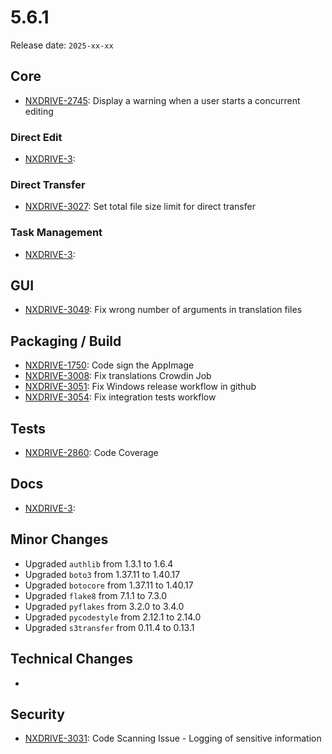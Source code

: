 # 5.6.1

Release date: `2025-xx-xx`

## Core

- [NXDRIVE-2745](https://hyland.atlassian.net/browse/NXDRIVE-2745): Display a warning when a user starts a concurrent editing

### Direct Edit

- [NXDRIVE-3](https://hyland.atlassian.net/browse/NXDRIVE-3):

### Direct Transfer

- [NXDRIVE-3027](https://hyland.atlassian.net/browse/NXDRIVE-3027): Set total file size limit for direct transfer

### Task Management

- [NXDRIVE-3](https://hyland.atlassian.net/browse/NXDRIVE-3):

## GUI

- [NXDRIVE-3049](https://hyland.atlassian.net/browse/NXDRIVE-3049): Fix wrong number of arguments in translation files

## Packaging / Build

- [NXDRIVE-1750](https://hyland.atlassian.net/browse/NXDRIVE-1750): Code sign the AppImage
- [NXDRIVE-3008](https://hyland.atlassian.net/browse/NXDRIVE-3008): Fix translations Crowdin Job
- [NXDRIVE-3051](https://hyland.atlassian.net/browse/NXDRIVE-3051): Fix Windows release workflow in github
- [NXDRIVE-3054](https://hyland.atlassian.net/browse/NXDRIVE-3054): Fix integration tests workflow

## Tests

- [NXDRIVE-2860](https://hyland.atlassian.net/browse/NXDRIVE-2860): Code Coverage

## Docs

- [NXDRIVE-3](https://hyland.atlassian.net/browse/NXDRIVE-3):

## Minor Changes

- Upgraded `authlib` from 1.3.1 to 1.6.4
- Upgraded `boto3` from 1.37.11 to 1.40.17
- Upgraded `botocore` from 1.37.11 to 1.40.17
- Upgraded `flake8` from 7.1.1 to 7.3.0
- Upgraded `pyflakes` from 3.2.0 to 3.4.0
- Upgraded `pycodestyle` from 2.12.1 to 2.14.0
- Upgraded `s3transfer` from 0.11.4 to 0.13.1

## Technical Changes

-

## Security

- [NXDRIVE-3031](https://hyland.atlassian.net/browse/NXDRIVE-3031): Code Scanning Issue - Logging of sensitive information
